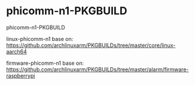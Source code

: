 # phicomm-n1-PKGBUILD
phicomm-n1-PKGBUILD

linux-phicomm-n1 base on: https://github.com/archlinuxarm/PKGBUILDs/tree/master/core/linux-aarch64

firmware-phicomm-n1 base on: https://github.com/archlinuxarm/PKGBUILDs/tree/master/alarm/firmware-raspberrypi
